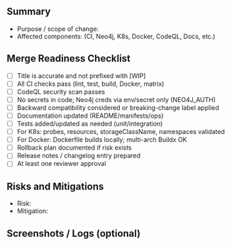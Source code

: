 ## Summary
- Purpose / scope of change:
- Affected components: (CI, Neo4j, K8s, Docker, CodeQL, Docs, etc.)

## Merge Readiness Checklist
- [ ] Title is accurate and not prefixed with [WIP]
- [ ] All CI checks pass (lint, test, build, Docker, matrix)
- [ ] CodeQL security scan passes
- [ ] No secrets in code; Neo4j creds via env/secret only (NEO4J_AUTH)
- [ ] Backward compatibility considered or breaking-change label applied
- [ ] Documentation updated (README/manifests/ops)
- [ ] Tests added/updated as needed (unit/integration)
- [ ] For K8s: probes, resources, storageClassName, namespaces validated
- [ ] For Docker: Dockerfile builds locally; multi-arch Buildx OK
- [ ] Rollback plan documented if risk exists
- [ ] Release notes / changelog entry prepared
- [ ] At least one reviewer approval

## Risks and Mitigations
- Risk:
- Mitigation:

## Screenshots / Logs (optional)
